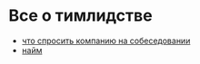 # Все о тимлидстве

- [что спросить компанию на собеседовании](company_interview.md)
- [найм](hiring.md)
